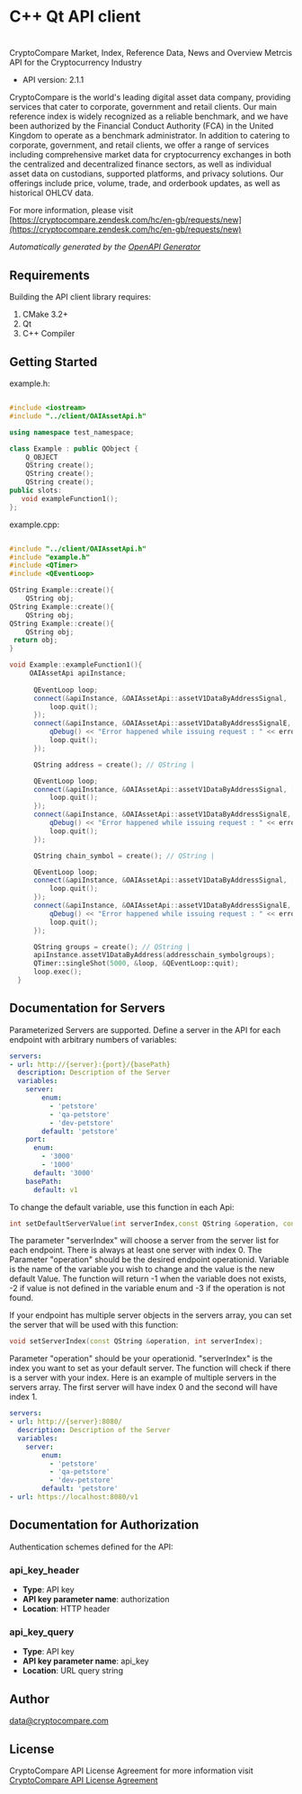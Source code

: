 # C++ Qt API client

# 

CryptoCompare Market, Index, Reference Data, News and Overview Metrcis API for the Cryptocurrency Industry

- API version: 2.1.1

CryptoCompare is the world's leading digital asset data company, providing services that cater to corporate, government and retail clients. Our main reference index is widely recognized as a reliable benchmark, and we have been authorized by the Financial Conduct Authority (FCA) in the United Kingdom to operate as a benchmark administrator. In addition to catering to corporate, government, and retail clients, we offer a range of services including comprehensive market data for cryptocurrency exchanges in both the centralized and decentralized finance sectors, as well as individual asset data on custodians, supported platforms, and privacy solutions. Our offerings include price, volume, trade, and orderbook updates, as well as historical OHLCV data.

  For more information, please visit [https://cryptocompare.zendesk.com/hc/en-gb/requests/new](https://cryptocompare.zendesk.com/hc/en-gb/requests/new)

*Automatically generated by the [OpenAPI Generator](https://openapi-generator.tech)*


## Requirements

Building the API client library requires:

1. CMake 3.2+
2. Qt
3. C++ Compiler

## Getting Started

example.h:
```c++

#include <iostream>
#include "../client/OAIAssetApi.h"

using namespace test_namespace;

class Example : public QObject {
    Q_OBJECT
    QString create();
    QString create();
    QString create();
public slots:
   void exampleFunction1();
};

```

example.cpp:
```c++

#include "../client/OAIAssetApi.h"
#include "example.h"
#include <QTimer>
#include <QEventLoop>

QString Example::create(){
    QString obj;
QString Example::create(){
    QString obj;
QString Example::create(){
    QString obj;
 return obj;
}

void Example::exampleFunction1(){
     OAIAssetApi apiInstance;
     
      QEventLoop loop;
      connect(&apiInstance, &OAIAssetApi::assetV1DataByAddressSignal, [&]() {
          loop.quit();
      });
      connect(&apiInstance, &OAIAssetApi::assetV1DataByAddressSignalE, [&](QNetworkReply::NetworkError, QString error_str) {
          qDebug() << "Error happened while issuing request : " << error_str;
          loop.quit();
      });

      QString address = create(); // QString | 

      QEventLoop loop;
      connect(&apiInstance, &OAIAssetApi::assetV1DataByAddressSignal, [&]() {
          loop.quit();
      });
      connect(&apiInstance, &OAIAssetApi::assetV1DataByAddressSignalE, [&](QNetworkReply::NetworkError, QString error_str) {
          qDebug() << "Error happened while issuing request : " << error_str;
          loop.quit();
      });

      QString chain_symbol = create(); // QString | 

      QEventLoop loop;
      connect(&apiInstance, &OAIAssetApi::assetV1DataByAddressSignal, [&]() {
          loop.quit();
      });
      connect(&apiInstance, &OAIAssetApi::assetV1DataByAddressSignalE, [&](QNetworkReply::NetworkError, QString error_str) {
          qDebug() << "Error happened while issuing request : " << error_str;
          loop.quit();
      });

      QString groups = create(); // QString | 
      apiInstance.assetV1DataByAddress(addresschain_symbolgroups);
      QTimer::singleShot(5000, &loop, &QEventLoop::quit);
      loop.exec();
  }

```

## Documentation for Servers

Parameterized Servers are supported. Define a server in the API for each endpoint with arbitrary numbers of variables:

```yaml
servers:
- url: http://{server}:{port}/{basePath}
  description: Description of the Server
  variables:
    server:
        enum:
          - 'petstore'
          - 'qa-petstore'
          - 'dev-petstore'
        default: 'petstore'
    port:
      enum:
        - '3000'
        - '1000'
      default: '3000'
    basePath:
      default: v1
```
To change the default variable, use this function in each Api:
```c++
int setDefaultServerValue(int serverIndex,const QString &operation, const QString &variable,const QString &val);
```
The parameter "serverIndex" will choose a server from the server list for each endpoint. There is always at least one server with index 0. The Parameter "operation" should be the desired endpoint operationid.
Variable is the name of the variable you wish to change and the value is the new default Value.
The function will return -1 when the variable does not exists, -2 if value is not defined in the variable enum and -3 if the operation is not found.

If your endpoint has multiple server objects in the servers array, you can set the server that will be used with this function:
```c++
void setServerIndex(const QString &operation, int serverIndex);
```
Parameter "operation" should be your operationid. "serverIndex" is the index you want to set as your default server. The function will check if there is a server with your index.
Here is an example of multiple servers in the servers array. The first server will have index 0 and the second will have index 1.
```yaml
servers:
- url: http://{server}:8080/
  description: Description of the Server
  variables:
    server:
        enum:
          - 'petstore'
          - 'qa-petstore'
          - 'dev-petstore'
        default: 'petstore'
- url: https://localhost:8080/v1
```

## Documentation for Authorization

Authentication schemes defined for the API:
### api_key_header


- **Type**: API key
- **API key parameter name**: authorization
- **Location**: HTTP header

### api_key_query


- **Type**: API key
- **API key parameter name**: api_key
- **Location**: URL query string


## Author

data@cryptocompare.com


## License

CryptoCompare API License Agreement for more information visit [CryptoCompare API License Agreement](https://www.cryptocompare.com/api-licence-agreement/)